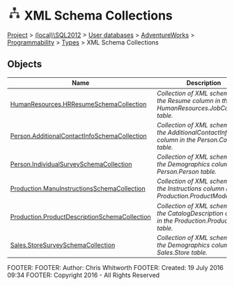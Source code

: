 
# ![XML Schema Collections](../../../../../../Images/XmlSchemaCollection32.png) XML Schema Collections

[Project](../../../../../../index.md) > [(local)\\SQL2012](../../../../../index.md) > [User databases](../../../../index.md) > [AdventureWorks](../../../index.md) > [Programmability](../../index.md) > [Types](../index.md) > XML Schema Collections

## <a name="#objects"></a>Objects

| Name | Description |
|---|---|
| [HumanResources.HRResumeSchemaCollection](HRResumeSchemaCollection.md) | _Collection of XML schemas for the Resume column in the HumanResources.JobCandidate table._ |
| [Person.AdditionalContactInfoSchemaCollection](AdditionalContactInfoSchemaCollection.md) | _Collection of XML schemas for the AdditionalContactInfo column in the Person.Contact table._ |
| [Person.IndividualSurveySchemaCollection](IndividualSurveySchemaCollection.md) | _Collection of XML schemas for the Demographics column in the Person.Person table._ |
| [Production.ManuInstructionsSchemaCollection](ManuInstructionsSchemaCollection.md) | _Collection of XML schemas for the Instructions column in the Production.ProductModel table._ |
| [Production.ProductDescriptionSchemaCollection](ProductDescriptionSchemaCollection.md) | _Collection of XML schemas for the CatalogDescription column in the Production.ProductModel table._ |
| [Sales.StoreSurveySchemaCollection](StoreSurveySchemaCollection.md) | _Collection of XML schemas for the Demographics column in the Sales.Store table._ |

FOOTER: FOOTER: Author:  Chris Whitworth
FOOTER: Created: 19 July 2016 09:34
FOOTER: Copyright 2016 - All Rights Reserved

